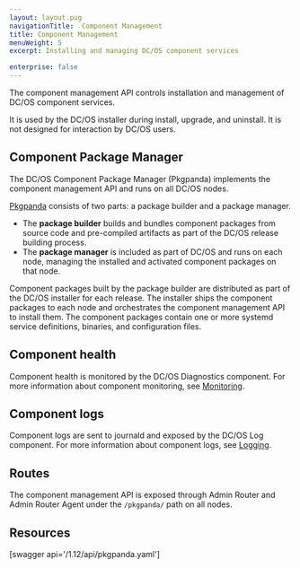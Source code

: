 ```yaml
---
layout: layout.pug
navigationTitle:  Component Management
title: Component Management
menuWeight: 5
excerpt: Installing and managing DC/OS component services

enterprise: false
---
```


The component management API controls installation and management of DC/OS component services.

It is used by the DC/OS installer during install, upgrade, and uninstall. It is not designed for interaction by DC/OS users.

## Component Package Manager

The DC/OS Component Package Manager (Pkgpanda) implements the component management API and runs on all DC/OS nodes.

[Pkgpanda](https://github.com/dcos/dcos/tree/master/pkgpanda) consists of two parts: a package builder and a package manager.

- The **package builder** builds and bundles component packages from source code and pre-compiled artifacts as part of the DC/OS release building process.
- The **package manager** is included as part of DC/OS and runs on each node, managing the installed and activated component packages on that node.

Component packages built by the package builder are distributed as part of the DC/OS installer for each release. The installer ships the component packages to each node and orchestrates the component management API to install them. The component packages contain one or more systemd service definitions, binaries, and configuration files.


## Component health

Component health is monitored by the DC/OS Diagnostics component. For more information about component monitoring, see [Monitoring](/mesosphere/dcos/1.12/monitoring/).


## Component logs

Component logs are sent to journald and exposed by the DC/OS Log component. For more information about component logs, see [Logging](/mesosphere/dcos/1.12/monitoring/logging/).


## Routes

The component management API is exposed through Admin Router and Admin Router Agent under the `/pkgpanda/` path on all nodes.


## Resources

[swagger api='/1.12/api/pkgpanda.yaml']
